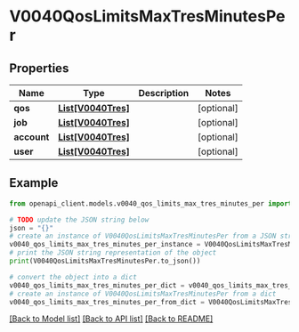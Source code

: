 # V0040QosLimitsMaxTresMinutesPer


## Properties

Name | Type | Description | Notes
------------ | ------------- | ------------- | -------------
**qos** | [**List[V0040Tres]**](V0040Tres.md) |  | [optional] 
**job** | [**List[V0040Tres]**](V0040Tres.md) |  | [optional] 
**account** | [**List[V0040Tres]**](V0040Tres.md) |  | [optional] 
**user** | [**List[V0040Tres]**](V0040Tres.md) |  | [optional] 

## Example

```python
from openapi_client.models.v0040_qos_limits_max_tres_minutes_per import V0040QosLimitsMaxTresMinutesPer

# TODO update the JSON string below
json = "{}"
# create an instance of V0040QosLimitsMaxTresMinutesPer from a JSON string
v0040_qos_limits_max_tres_minutes_per_instance = V0040QosLimitsMaxTresMinutesPer.from_json(json)
# print the JSON string representation of the object
print(V0040QosLimitsMaxTresMinutesPer.to_json())

# convert the object into a dict
v0040_qos_limits_max_tres_minutes_per_dict = v0040_qos_limits_max_tres_minutes_per_instance.to_dict()
# create an instance of V0040QosLimitsMaxTresMinutesPer from a dict
v0040_qos_limits_max_tres_minutes_per_from_dict = V0040QosLimitsMaxTresMinutesPer.from_dict(v0040_qos_limits_max_tres_minutes_per_dict)
```
[[Back to Model list]](../README.md#documentation-for-models) [[Back to API list]](../README.md#documentation-for-api-endpoints) [[Back to README]](../README.md)


